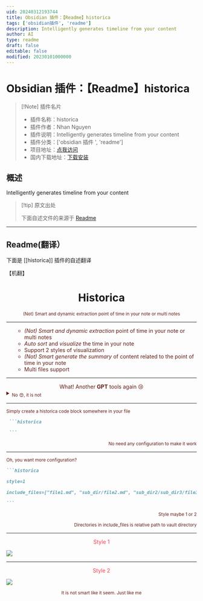 ```yaml
---
uid: 20240312193744
title: Obsidian 插件：【Readme】historica
tags: ['obsidian插件', 'readme']
description: Intelligently generates timeline from your content
author: AI
type: readme
draft: false
editable: false
modified: 20230101000000
---
```


# Obsidian 插件：【Readme】historica

> [!Note] 插件名片
> - 插件名称：historica
> - 插件作者：Nhan Nguyen
> - 插件说明：Intelligently generates timeline from your content
> - 插件分类：['obsidian 插件 ', 'readme']
> - 项目地址：[点我访问](https://github.com/nhannht/obsidian-historica)
> - 国内下载地址：[下载安装](https://pkmer.cn/products/plugin/pluginMarket/?historica)

## 概述

Intelligently generates timeline from your content

> [!tip] 原文出处
>
>下面自述文件的来源于 [Readme](https://ghproxy.net/https://raw.githubusercontent.com/nhannht/obsidian-historica/master/README.md)

---

## Readme(翻译）

下面是 [[historica]] 插件的自述翻译

【机翻】

<h1
    align="center"
>Historica</h1>

<div align="center"><font color="#601b15">
<sub> (Not) Smart and dynamic extraction point of time in your note or multi notes</sub>

</div>

---


<ul>

- _(Not) Smart and dynamic extraction_ point of time in your note or multi notes
- _Auto sort_ and _visualize_ the time in your note
- Support 2 styles of visualization
- _(Not) Smart generate the summary_ of content related to the point of time in your note
- Multi files support


</ul>

---
<div align="center">What! Another <b>GPT</b> tools again 😢

</div>

<div align="left">
<details>
<summary> <sub> No 😍, it is not</sub> </summary>
<sub>There is no heavy GPT or any remote server involve, just classic NLP that make sure anything as much fast as possible</sub>
</details></div>

---

<div><sub>Simply create a historica code block somewhere in your file </sub> </div>

````markdown
 ```historica

 ```
````

<div align="right"
><sub>No need any configuration to make it work</sub></div>

---


<div><sub>Oh, you want more configuration?</sub></div>

````markdown
```historica

style=1 
 
include_files=["file1.md", "sub_dir/file2.md", "sub_dir2/sub_dir3/file3.md] 

```
````

<div align="right">
<sub>Style maybe 1 or 2</sub>

<sub>Directories in include_files is relative path to vault directory </sub>

</div>

---

<div align="center"><font color="#ff3c52">
Style 1
</font></div>

![](https://cdn.pkmer.cn/covers/historica_2_0.png!pkmer)

---

<div align="center"><font color="#ff3c52">
Style 2
</font></div>

![](https://cdn.pkmer.cn/covers/historica_2_1.png!pkmer)

<div align="center">
<sub>It is not smart like it seem. Just like me</sub>
</div>



